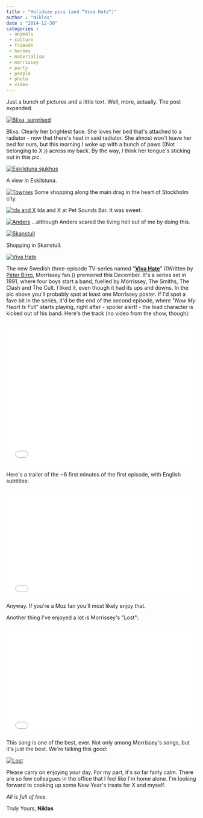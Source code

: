 ```yaml
---
title : "Holidaze pics (and “Viva Hate”)"
author : "Niklas"
date : "2014-12-30"
categories : 
 - animals
 - culture
 - friends
 - heroes
 - materialism
 - morrissey
 - party
 - people
 - photo
 - video
---
```


Just a bunch of pictures and a little text. Well, more, actually. The post expanded.

[![Blixa, surprised](https://niklasblog.com/wp-content/IMG_20141228_194559-584x1024.jpg)](https://niklasblog.com/wp-content/IMG_20141228_194559.jpg)

Blixa. Clearly her brightest face. She loves her bed that's attached to a radiator - now that there's heat in said radiator. She almost won't leave her bed for ours, but this morning I woke up with a bunch of paws ((Not belonging to X.)) across my back. By the way, I think her tongue's sticking out in this pic.

[![Eskilstuna sjukhus](https://niklasblog.com/wp-content/CameraZOOM-20141224113529724-1024x768.jpg)](https://niklasblog.com/wp-content/CameraZOOM-20141224113529724.jpg)

A view in Eskilstuna.

[![Townies](https://niklasblog.com/wp-content/IMG_20141226_151735-510x291.jpg)](https://niklasblog.com/wp-content/IMG_20141226_151735.jpg) Some shopping along the main drag in the heart of Stockholm city.

[![Ida and X](https://niklasblog.com/wp-content/IMG_20141227_222347-510x287.jpg)](https://niklasblog.com/wp-content/IMG_20141227_222347.jpg) Ida and X at Pet Sounds Bar. It was sweet.

[![Anders](https://niklasblog.com/wp-content/IMG_20141227_214012-629x1024.jpg)](https://niklasblog.com/wp-content/IMG_20141227_214012.jpg) ...although Anders scared the living hell out of me by doing this.

[![Skanstull](https://niklasblog.com/wp-content/Pixlr-576x1024.jpg)](https://niklasblog.com/wp-content/Pixlr.jpg)

Shopping in Skanstull.

[![Viva Hate](https://niklasblog.com/wp-content/20141228_215022-1024x576.jpg)](https://niklasblog.com/wp-content/20141228_215022.jpg)

The new Swedish three-episode TV-series named "[**Viva Hate**](http://www.svtplay.se/video/2549606/viva-hate/avsnitt-1)" ((Written by [Peter Birro](http://en.wikipedia.org/wiki/Peter_Birro), Morrissey fan.)) premiered this December. It's a series set in 1991, where four boys start a band, fuelled by Morrissey, The Smiths, The Clash and The Cult. I liked it, even though it had its ups and downs. In the pic above you'll probably spot at least one Morrissey poster. If I'd spot a fave bit in the series, it'd be the end of the second episode, where "_Now My Heart Is Full_" starts playing, right after - spoiler alert! - the lead character is kicked out of his band. Here's the track (no video from the show, though):

<iframe width="510" height="383" src="//www.youtube-nocookie.com/embed/-Lx1-WsQ1eI?rel=0" frameborder="0" allowfullscreen></iframe>

Here's a trailer of the ~6 first minutes of the first episode, with English subtitles:

<iframe width="510" height="287" src="//www.youtube-nocookie.com/embed/_IfBWT0aaqI?rel=0" frameborder="0" allowfullscreen></iframe>

Anyway. If you're a Moz fan you'll most likely enjoy that.

Another thing I've enjoyed a lot is Morrissey's "Lost":

<iframe width="510" height="287" src="//www.youtube-nocookie.com/embed/wxNJi40nuF4?rel=0" frameborder="0" allowfullscreen></iframe>

This song is one of the best, ever. Not only among Morrissey's songs, but it's just the best. We're talking this good:

[![Lost](https://niklasblog.com/wp-content/2014-12-30_08-00.png)](https://niklasblog.com/wp-content/2014-12-30_08-00.png)

Please carry on enjoying your day. For my part, it's so far fairly calm. There are so few colleagues in the office that I feel like I'm home alone. I'm looking forward to cooking up some New Year's treats for X and myself.

_All is full of love._

Truly Yours, **Niklas**
